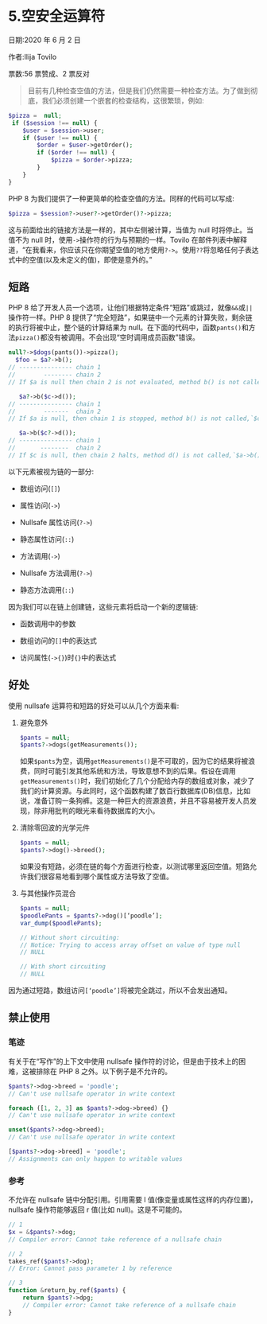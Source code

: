 # 5.空安全运算符

日期:2020 年 6 月 2 日

作者:Ilija Tovilo

票数:56 票赞成、2 票反对

> 目前有几种检查空值的方法，但是我们仍然需要一种检查方法。为了做到彻底，我们必须创建一个嵌套的检查结构，这很繁琐，例如:

```php
$pizza =  null;
 if ($session !== null) {
    $user = $session->user;
    if ($user !== null) {
        $order = $user->getOrder();
        if ($order !== null) {
            $pizza = $order->pizza;
        }
    }
}

```

PHP 8 为我们提供了一种更简单的检查空值的方法。同样的代码可以写成:

```php
$pizza = $session?->user?->getOrder()?->pizza;

```

这与前面给出的链接方法是一样的，其中左侧被计算，当值为 null 时将停止。当值不为 null 时，使用`->`操作符的行为与预期的一样。Tovilo 在邮件列表中解释道，“在我看来，你应该只在你期望空值的地方使用`?->`。使用`??`将忽略任何子表达式中的空值(以及未定义的值)，即使是意外的。”

## 短路

PHP 8 给了开发人员一个选项，让他们根据特定条件“短路”或跳过，就像`&&`或`||`操作符一样。PHP 8 提供了“完全短路”，如果链中一个元素的计算失败，剩余链的执行将被中止，整个链的计算结果为 null。在下面的代码中，函数`pants()`和方法`pizza()`都没有被调用。不会出现“空时调用成员函数”错误。

```php
null?->$dogs(pants())->pizza();
  $foo = $a?->b();
// --------------- chain 1
//        -------- chain 2
// If $a is null then chain 2 is not evaluated, method b() is not called, $foo returns null

   $a?->b($c->d());
// --------------- chain 1
//        -------  chain 2
// If $a is null, then chain 1 is stopped, method b() is not called,`$c->d()` is not evaluated

   $a->b($c?->d());
// --------------- chain 1
//       --------  chain 2
// If $c is null, then chain 2 halts, method d() is not called,`$a->b()` is set to null

```

以下元素被视为链的一部分:

*   数组访问(`[]`)

*   属性访问(`->`)

*   Nullsafe 属性访问(`?->`)

*   静态属性访问(`::`)

*   方法调用(`->`)

*   Nullsafe 方法调用(`?->`)

*   静态方法调用(`::`)

因为我们可以在链上创建链，这些元素将启动一个新的逻辑链:

*   函数调用中的参数

*   数组访问的`[]`中的表达式

*   访问属性(`->{}`)时`{}`中的表达式

## 好处

使用 nullsafe 运算符和短路的好处可以从几个方面来看:

1.  避免意外

    ```php
    $pants = null;
    $pants?->dogs(getMeasurements());

    ```

    如果`$pants`为空，调用`getMeasurements()`是不可取的，因为它的结果将被浪费，同时可能引发其他系统和方法，导致意想不到的后果。假设在调用`getMeasurements()`时，我们初始化了几个分配给内存的数组或对象，减少了我们的计算资源。与此同时，这个函数构建了数百行数据库(DB)信息，比如说，准备订购一条狗裤。这是一种巨大的资源浪费，并且不容易被开发人员发现，除非用批判的眼光来看待数据库的大小。

2.  清除零回波的光学元件

    ```php
    $pants = null;
    $pants?->dog()->breed();

    ```

    如果没有短路，必须在链的每个方面进行检查，以测试哪里返回空值。短路允许我们很容易地看到哪个属性或方法导致了空值。

3.  与其他操作员混合

    ```php
    $pants = null;
    $poodlePants = $pants?->dog()[‘poodle’];
    var_dump($poodlePants);

    // Without short circuiting:
    // Notice: Trying to access array offset on value of type null
    // NULL

    // With short circuiting
    // NULL

    ```

因为通过短路，数组访问`[‘poodle’]`将被完全跳过，所以不会发出通知。

## 禁止使用

### 笔迹

有关于在“写作”的上下文中使用 nullsafe 操作符的讨论，但是由于技术上的困难，这被排除在 PHP 8 之外。以下例子是不允许的。

```php
$pants?->dog->breed = 'poodle';
// Can't use nullsafe operator in write context

foreach ([1, 2, 3] as $pants?->dog->breed) {}
// Can't use nullsafe operator in write context

unset($pants?->dog->breed);
// Can't use nullsafe operator in write context

[$pants?->dog->breed] = 'poodle';
// Assignments can only happen to writable values

```

### 参考

不允许在 nullsafe 链中分配引用。引用需要 l 值(像变量或属性这样的内存位置)，nullsafe 操作符能够返回 r 值(比如 null)。这是不可能的。

```php
// 1
$x = &$pants?->dog;
// Compiler error: Cannot take reference of a nullsafe chain

// 2
takes_ref($pants?->dog);
// Error: Cannot pass parameter 1 by reference

// 3
function &return_by_ref($pants) {
    return $pants?->dpg;
    // Compiler error: Cannot take reference of a nullsafe chain
}

```